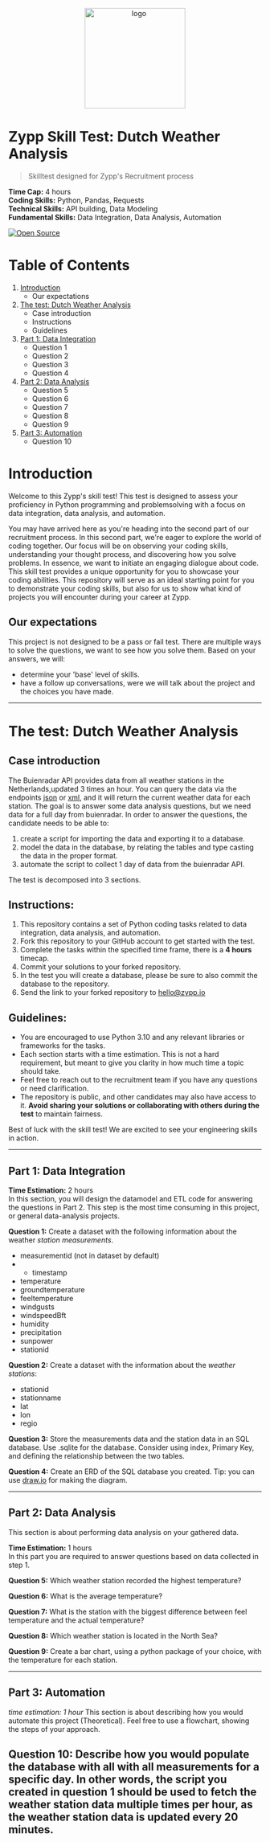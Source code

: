<p align="center"><img alt="logo" src="https://www.zypp.io/static/assets/img/logos/zypp/white/500px.png" width="200"></p>

Zypp Skill Test: Dutch Weather Analysis
===

> Skilltest designed for Zypp's Recruitment process

**Time Cap:** 4 hours <br>
**Coding Skills:** Python, Pandas, Requests <br>
**Technical Skills:** API building, Data Modeling <br>
**Fundamental Skills:** Data Integration, Data Analysis, Automation <br>

[![Open Source](https://badges.frapsoft.com/os/v1/open-source.svg?v=103)](https://opensource.org/)

# Table of Contents
1. [Introduction](#introduction-skilltest)
   - Our expectations
2. [The test: Dutch Weather Analysis](#the-test-dutch-weather-analysis)
   - Case introduction
   - Instructions
   - Guidelines
3. [Part 1: Data Integration](#part-1-data-integration)
   - Question 1
   - Question 2
   - Question 3
   - Question 4
4. [Part 2: Data Analysis](#part-2-data-analysis)
   - Question 5
   - Question 6
   - Question 7
   - Question 8
   - Question 9
5. [Part 3: Automation](#part-3-automation)
   - Question 10


#  Introduction 
Welcome to this Zypp's skill test! This test is designed to assess your proficiency in Python programming and problemsolving with a focus on data integration, data analysis, and automation.

You may have arrived here as you're heading into the second part of our recruitment process. In this second part, we're eager to explore the world of coding together. Our focus will be on observing your coding skills, understanding your thought process, and discovering how you solve problems. In essence, we want to initiate an engaging dialogue about code.
This skill test provides a unique opportunity for you to showcase your coding abilities. This repository will serve as an ideal starting point for you to demonstrate your coding skills, but also for us to show what kind of projects you will encounter during your career at Zypp. 

##  Our expectations
This project is not designed to be a pass or fail test. There are multiple ways to solve the questions, we want to see 
how you solve them. Based on your answers, we will:
- determine your 'base' level of skills.
- have a follow up conversations, were we will talk about the project and the choices you have made.

---

# The test: Dutch Weather Analysis
## Case introduction
The Buienradar API provides data from all weather stations in the Netherlands,updated 3 times an hour. You can query the data via the endpoints [json](https://json.buienradar.nl) or [xml](https://xml.buienradar.nl), and it will return the current weather data for each station.
The goal is to answer some data analysis questions, but we need data for a full day from buienradar. In order to answer the questions, the candidate needs to be able to: 
1. create a script for importing the data and exporting it to a database.
2. model the data in the database, by relating the tables and type casting the data in the proper format.
3. automate the script to collect 1 day of data from the buienradar API.

The test is decomposed into 3 sections.

## Instructions:
1. This repository contains a set of Python coding tasks related to data integration, data analysis, and automation.
2. Fork this repository to your GitHub account to get started with the test.
3. Complete the tasks within the specified time frame, there is a **4 hours** timecap.
4. Commit your solutions to your forked repository.
5. In the test you will create a database, please be sure to also commit the database to the repository.
6. Send the link to your forked repository to hello@zypp.io

## Guidelines:
- You are encouraged to use Python 3.10 and any relevant libraries or frameworks for the tasks.
- Each section starts with a time estimation. This is not a hard requirement, but meant to give you clarity in how much time a topic should take.
- Feel free to reach out to the recruitment team if you have any questions or need clarification.
- The repository is public, and other candidates may also have access to it. **Avoid sharing your solutions or collaborating with others during the test** to maintain fairness.

Best of luck with the skill test! We are excited to see your engineering skills in action.

---

## Part 1: Data Integration
**Time Estimation:** 2 hours <br>
In this section, you will design the datamodel and ETL code for answering the questions in Part 2. This step is the most
time consuming in this project, or general data-analysis projects. 

**Question 1:**
Create a dataset with the following information about the weather _station measurements_.
- measurementid (not in dataset by default)
- - timestamp
- temperature
- groundtemperature
- feeltemperature
- windgusts
- windspeedBft
- humidity
- precipitation
- sunpower
- stationid

**Question 2:**
Create a dataset with the information about the _weather stations_:
- stationid
- stationname
- lat
- lon
- regio


**Question 3:**
Store the measurements data and the station data in an SQL database. Use .sqlite for the database. Consider using index, Primary Key, and defining the relationship between the two tables.

**Question 4:**
Create an ERD  of the SQL database you created. Tip: you can use [draw.io](https://app.diagrams.net/) for making the diagram.

---

## Part 2: Data Analysis
This section is about performing data analysis on your gathered data. 

**Time Estimation:** 1 hours <br>
In this part you are required to answer questions based on data collected in step 1.

**Question 5:**
Which weather station recorded the highest temperature?

**Question 6:**
What is the average temperature?

**Question 7:**
What is the station with the biggest difference between feel temperature and the actual temperature?

**Question 8:**
Which weather station is located in the North Sea?

**Question 9:**
Create a bar chart, using a python package of your choice, with the temperature for each station.

---

## Part 3: Automation
*time estimation: 1 hour*
This section is about describing how you would automate this project (Theoretical). Feel free to use a 
flowchart, showing the steps of your approach.

**Question 10:**
Describe how you would populate the database with all with all measurements for a specific day. 
In other words, the script you created in question 1 should be used to fetch the weather station data multiple times per hour, as the weather station data is updated every 20 minutes.
---